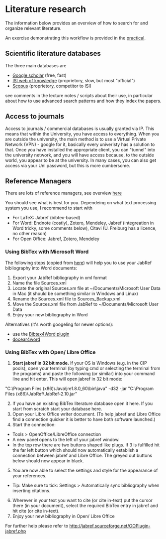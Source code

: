 

# Literature research

The information below provides an overview of how to search for and organize relevant literature.

An exercise demonstrating this workflow is provided in the [practical](https://github.com/florianhartig/ResearchSkills/blob/master/Labs/LiteratureResearch/Practical/Practical_LiteratureResearch.pdf).

## Scientific literature databases

The three main databases are

* [Google scholar](https://scholar.google.de/) (free, fast)
* [ISI web of knowledge](http://webofknowledge.com/) (proprietory, slow, but most "official")
* [Scopus](http://www.scopus.com/) (proprietory, competitor to ISI)

see comments in the lecture notes / scripts about their use, in particular about how to use advanced search patterns and how they index the papers.

## Access to journals

Access to journals / commercial databases is usually granted via IP. This means that within the University, you have access to everything. When you are outside the university, the main method is to use a Virtual Private Network (VPN) - google for it, basically every univeristy has a solution to that. Once you have installed the appropriate client, you can "tunnel" into the university network, and you will have access because, to the outside world, you appear to be at the university. In many cases, you can also get access via your Uni password, but this is more cumbersome. 

## Reference Managers

There are lots of reference managers, see overview [here](https://en.wikipedia.org/wiki/Comparison_of_reference_management_software) 

You should see what is best for you. Dependeing on what text processing system you use, I recommend to start with 

* For LaTeX: Jabref (bibtex-based)
* For Word: Endnote (costly), Zotero, Mendeley, Jabref (integreation in Word tricky, some comments below), Citavi (U. Freiburg has a licence, no other reason)
* For Open Office: Jabref, Zotero, Mendeley


### Using BibTex with Microsoft Word

The following steps (copied from [here](http://www.ademcan.net/?d=2012/01/30/15/23/05-using-jabref-references-in-word-documents)) will help you to use your JabRef bibliography into Word documents:

1. Export your JabRef bibliography in xml format
2. Name the file Sources.xml
3. Locate the original Sources.xm file at ~/Documents/Microsoft User Data in Mac (it should be something similar in Windows and Linux)
4. Rename the Sources.xml file to Sources_Backup.xml
5. Move the Sources.xml file from JabRef to ~/Documents/Microsoft User Data
6. Enjoy your new bibliography in Word

Alternatives (it's worth googeling for newer options): 

* use the [Bibtex4Word plugin](http://www.ee.ic.ac.uk/hp/staff/dmb/perl)
* [docear4word](http://www.docear.org/software/add-ons/docear4word/download/)


### Using BibTex with Open/ Libre Office

1. **Start jabref in 32 bit mode.** If your OS is Windows (e.g. in the CIP pools), open your terminal (by typing cmd or selecting the terminal from the programs) and paste the following (or similar) into your command line and hit enter. This will open jabref in 32 bit mode: 

"C:\Program Files (x86)\Java\jre1.8.0_60\bin\java" -d32 -jar "C:\Program Files (x86)\JabRef\JabRef-2.10.jar"

2. If you have an existing BibTex literature database open it here. If you start from scratch start your database here.
3. Open your Libre Office writer document. (To help jabref and Libre Office find a connection quicker it is better to have both software launched.)
4. Start the connection: 
  - Tools > OpenOffice/LibreOffice connection
  - A new panel opens to the left of your jabref window.
  - In the top row there are two buttons shaped like plugs. If 3 is fulfilled hit the far left button which should now automatically establish a connection between jabref and Libre Office. The greyed out buttons below should now appear in black.
5. You are now able to select the settings and style for the appearance of your references.
  - Tip: Make sure to tick: Settings > Automatically sync bibliography when inserting citations.
6. Wherever in your text you want to cite (or cite in-text) put the cursor there (in your document), select the required BibTex entry in jabref and hit cite (or cite in-text).
7. Enjoy your new bibliography in Open/ Libre Office

For further help please refer to http://jabref.sourceforge.net/OOPlugin-jabref.php
